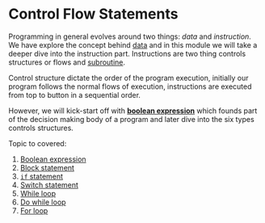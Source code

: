 # Control Flow Statements

Programming in general evolves around two things: *data*  and *instruction*. We have explore the concept behind [data]() and in this module we will take a deeper dive into the instruction part. Instructions are two thing controls structures or flows and [subroutine]().

Control structure dictate the order of the program execution, initially our program follows the normal flows of execution, instructions are executed from top to button in a sequential order.

However, we will kick-start off with [**boolean expression**]() which founds part of the decision making body of a program and later dive into the six types controls structures.

Topic to covered:

1. [Boolean expression]()
2. [Block statement]()
3. [`if` statement]()
4. [Switch statement]()
5. [While loop]()
6. [Do while loop]()
7. [For loop]()
